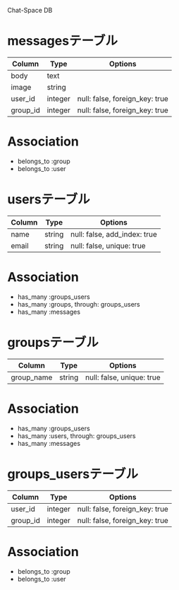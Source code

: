 Chat-Space DB

# messagesテーブル
|Column|Type|Options|
|------|----|-------|
|body|text||
|image|string||
user_id|integer|null: false, foreign_key: true|
group_id|integer|null: false, foreign_key: true|
# Association
- belongs_to :group
- belongs_to :user
# usersテーブル
|Column|Type|Options|
|------|----|-------|
name|string|null: false, add_index: true|
email|string|null: false, unique: true|
# Association
- has_many :groups_users
- has_many :groups, through: groups_users
- has_many :messages
# groupsテーブル
|Column|Type|Options|
|------|----|-------|
group_name|string|null: false, unique: true|
# Association
- has_many :groups_users
- has_many :users, through: groups_users
- has_many :messages
# groups_usersテーブル
|Column|Type|Options|
|------|----|-------|
user_id|integer|null: false, foreign_key: true|
group_id|integer|null: false, foreign_key: true|
# Association
- belongs_to :group
- belongs_to :user
